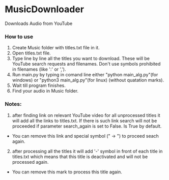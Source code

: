 # MusicDownloader
Downloads Audio from YouTube

### How to use
  1. Create Music folder with titles.txt file in it.
  2. Open titles.txt file.
  3. Type line by line all the titles you want to download. These will be YouTube search requests and filenames. Don't use symbols prohibited in filenames (like ':' or ',').
  4. Run main.py by typing in comand line either "python main_alg.py"(for windows) or "python3 main_alg.py"(for linux) (without quatation marks).
  5. Wait till program finishes.
  6. Find your audio in Music folder.

### Notes: 
  1. after finding link on relevant YouTube video for all unprocessed titles it will add all the links to titles.txt. If there is such link search will not be proceeded if parameter search_again is set to False. Is True by default. 
  * You can remove this link and special symbol (" -> ") to proceed seach again.
  2. after processing all the titles it will add '-' symbol in front of each title in titles.txt which means that this title is deactivated and will not be processed again. 
  * You can remove this mark to process this title again.
